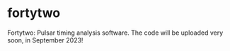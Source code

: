 # fortytwo
Fortytwo: Pulsar timing analysis software.
The code will be uploaded very soon, in September 2023!
